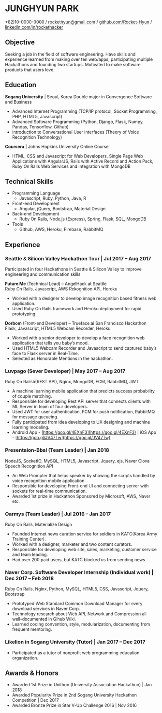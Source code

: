 # JUNGHYUN PARK  
+82)10-0000-0000 / rockethyun@gmail.com / [github.com/Rocket-Hyun](https://github.com/Rocket-Hyun) / [linkedin.com/in/rockethacker](https://linkedin.com/in/rockethacker)

## Objective

Seeking a job in the field of software engineering. Have skills and experience learned from making over ten web/apps, participating multiple Hackathons and founding two startups. Motivated to make software products that users love.


## Education

**Sogang University** | Seoul, Korea
Double major in Convergence Software and Business

-	Advanced Internet Programming (TCP/IP protocol, Socket Programming, PHP, HTML5, Javascript)
-	Advanced Software Programming (Python, Django, Flask, Numpy, Pandas, Tensorflow, Github)
-	Introduction to Conversational User Interfaces  (Theory of Voice Recognition Technology)

**Coursera** | Johns Hopkins University Online Course

- HTML, CSS and Javascript for Web Developers, Single Page Web Applications with AngularJS, Rails with Active Record and Action Pack, Ruby On Rails Web Services and Integration with MongoDB

## Technical Skills

- Programming Language  
  - Javascript, Ruby, Python, Java, R
- Front-end Development
  - Angular, jQuery, Bootstrap, Material Design
- Back-end Development
  - Ruby On Rails, Node.js (Express), Spring, Flask, SQL, MongoDB
- Tools
  - Github, AWS, Heroku, Firebase, RabbitMQ


## Experience

### **Seattle & Silicon Valley Hackathon Tour**	| Jul 2017 – Aug 2017
  Participated in four Hackathons in Seattle & Silicon Valley to improve engineering and communication skills

  **Future Me** (Technical Lead) – AngelHack at Seattle  
  Ruby On Rails, Javascript, AWS Rekognition API, Heroku  
  -	Worked with a designer to develop image recognition based fitness web application.
  -	Used Ruby On Rails framework and Heroku deployment for rapid prototyping.

  **Dorbom** (Front-end Developer) – Trueface.ai San Francisco Hackathon  
  Flask, Javascript, HTML5 Webcam Recorder, Heroku
  - Worked with a senior developer to develop a face recognition web application that tells you baby’s mood.
  - Used HTML5 Webcam Recorder and Javascript to send captured baby’s face to Flask server in Real-Time.
  - Selected as Honorable Mentions in the hackathon.

### **Luvpago** (Sever Developer) | May 2017 – Aug 2017
Ruby On Rails5(REST API), Nginx, MongoDB, FCM, RabbitMQ, JWT
- A machine learning mobile application that predicts success probability of couple matching.
- Responsible for developing Rest API server that connects clients with ML Server in team of four developers.
- Used JWT for user authentication, FCM for push notification, RabbitMQ for message queueing.
- Fully participated from idea developing to UX designing and machine learning modeling.
- Android App - [https://goo.gl/4EXnF3](https://goo.gl/4EXnF3) | iOS App -  [https://goo.gl/JV47Tw](https://goo.gl/JV47Tw)

### **Presentaion-Bbal** (Team Leader) | Jan 2018
NodeJS, SocketIO, MySQL, HTML5, Javascript, Jquery, ejs, Naver Clova Speech Recognition API
- An Web Prompter that helps speaker by showing the scripts handled by voice recognition mobile application.
- Responsible for developing Front-end UI and connecting server with sockets for real-time communication.
- Awarded 1st prize in Hackathon Sponsored by Microsoft, AWS, Naver etc.

### **Oarmys** (Team Leader) | Jul 2016 – Jan 2017
Ruby On Rails, Materialize Design
- Founded Internet news curation service for soldiers in KATC(Korea Army Training Center).
- Worked with a designer, marketer and two content curators.
- Responsible for developing web site, sales, marketing, customer service and team leading.
- Had over 200 paid users, but KATC blocked us from sending news.

### **Naver Corp. Software Developer Internship** (Individual work) | Dec 2017 – Feb 2018
Ruby On Rails, Nginx, Python, MySQL, HTML5, CSS, Javascript, Jquery, Bootstrap
- Prototyped Web Standard Common Download Manager for every download services in Naver Corp.
- Technology research about Web API, Network and Compression all well-documented in Gihub Wiki.
- Learned coding convention, style, modularization, documenting from frequent mentoring.

### **Likelion in Sogang University** (Tutor) | Jan 2017 – Dec 2017
- Participated as a tutor of nonprofit web programming education organization.


## Awards & Honors
- Awarded 1st Prize in Unithon (University Association Hackathon) | Jan 2018
- Awarded Popularity Prize in 2nd Sogang University Hackathon Competition | Dec 2017
- Awarded Bronze Prize in Star V-Up Challenge 2016  |  Nov 2016
